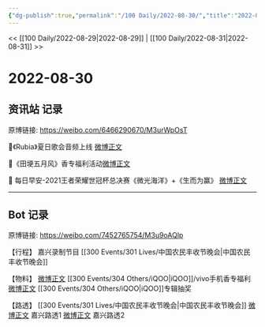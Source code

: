 ```yaml
---
{"dg-publish":true,"permalink":"/100 Daily/2022-08-30/","title":"2022-08-30","created":"2022-12-07T16:32:19.000+08:00","updated":"2023-04-11T14:46:33.000+08:00"}
---
```



<< [[100 Daily/2022-08-29\|2022-08-29]] | [[100 Daily/2022-08-31\|2022-08-31]] >>

# 2022-08-30

## 资讯站 记录

原博链接: https://weibo.com/6466290670/M3urWpOsT

🌟《Rubia》夏日歌会音频上线 [微博正文](https://weibo.com/detail/4808319527813659)

🌟《田埂五月风》香专福利活动[微博正文](https://weibo.com/detail/4808252532201145)

🌟 每日早安-2021王者荣耀世冠杯总决赛《微光海洋》+《生而为赢》 [微博正文](https://weibo.com/detail/4808087347922901)

---
## Bot 记录

原博链接: https://weibo.com/7452765754/M3u9oAQlp

【行程】
嘉兴录制节目 [[300 Events/301 Lives/中国农民丰收节晚会\|中国农民丰收节晚会]]

【物料】
[微博正文](https://weibo.com/detail/4808131689582057) [[300 Events/304 Others/iQOO\|iQOO]]/vivo手机香专福利
[微博正文](https://weibo.com/detail/4808176676898140) [[300 Events/304 Others/iQOO\|iQOO]]专辑抽奖

【路透】
[[300 Events/301 Lives/中国农民丰收节晚会\|中国农民丰收节晚会]]
[微博正文](https://weibo.com/detail/4808292008731621) 嘉兴路透1
[微博正文](https://weibo.com/detail/4808297859777930) 嘉兴路透2

